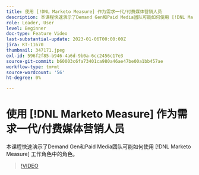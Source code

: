 ```yaml
---
title: 使用 [!DNL Marketo Measure] 作为需求一代/付费媒体营销人员
description: 本课程快速演示了Demand Gen和Paid Media团队可能如何使用 [!DNL Marketo Measure] 工作角色中的角色。
role: Leader, User
level: Beginner
doc-type: Feature Video
last-substantial-update: 2023-01-06T00:00:00Z
jira: KT-11670
thumbnail: 347171.jpeg
exl-id: 596f2f85-b946-4a6d-9b0a-6cc2456c17e3
source-git-commit: b60003c6fa73401ca980a46ae47be00a1bb457ae
workflow-type: tm+mt
source-wordcount: '56'
ht-degree: 0%

---
```


# 使用 [!DNL Marketo Measure] 作为需求一代/付费媒体营销人员

本课程快速演示了Demand Gen和Paid Media团队可能如何使用 [!DNL Marketo Measure] 工作角色中的角色。

>[!VIDEO](https://video.tv.adobe.com/v/347171/?quality=12&learn=on)
